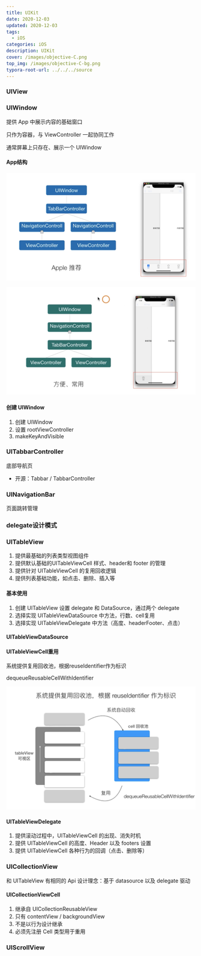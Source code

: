 ```yaml
---
title: UIKit
date: 2020-12-03
updated: 2020-12-03 
tags: 
  - iOS
categories: iOS
description: UIKit 
cover: /images/objective-C.png
top_img: /images/objective-C-bg.png
typora-root-url: ../../../source
---
```




### UIView



### UIWindow

提供 App 中展示内容的基础窗口

只作为容器，与 ViewController 一起协同工作

通常屏幕上只存在、展示一个 UIWindow

#### App结构

![image-20201203174517382](/assets/image-20201203174517382.png)

![image-20201203174551163](/assets/image-20201203174551163.png)





#### 创建 UIWindow

1. 创建 UIWindow
2. 设置 rootViewController
3. makeKeyAndVisible



### UITabbarController

底部导航页

- 开源：Tabbar / TabbarController

### UINavigationBar

页面跳转管理



### delegate设计模式

### UITableView

1. 提供最基础的列表类型视图组件
2. 提供默认基础的UITableViewCell 样式、header和 footer 的管理
3. 提供针对 UITableViewCell 的复用回收逻辑
4. 提供列表基础功能，如点击、删除、插入等

#### 基本使用

1. 创建 UITableView 设置 delegate 和 DataSource，通过两个 delegate
2. 选择实现 UITableViewDataSource 中方法，行数、cell复用
3. 选择实现 UITableViewDelegate 中方法（高度、headerFooter、点击）

#### UITableViewDataSource

#### UITableViewCell重用

系统提供复用回收池，根据reuseIdentifier作为标识

dequeueReusableCellWithIdentifier

![image-20201203202245145](/assets/image-20201203202245145.png)

#### UITableViewDelegate

1. 提供滚动过程中，UITableViewCell 的出现、消失时机
2. 提供 UITableViewCell 的高度、Header 以及 footers 设置
3. 提供 UITableViewCell 各种行为的回调（点击、删除等）

### UICollectionView

和 UITableView 有相同的 Api 设计理念：基于 datasource 以及 delegate 驱动

#### UICollectionViewCell

1. 继承自 UICollectionReusableView
2. 只有 contentView / backgroundView
3. 不是以行为设计继承
4. 必须先注册 Cell 类型用于重用

### UIScrollView

